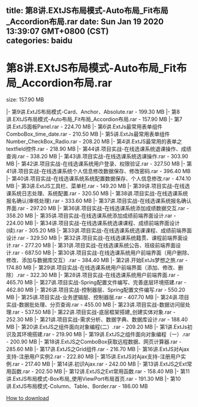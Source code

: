 
title: 第8讲.EXtJS布局模式-Auto布局_Fit布局_Accordion布局.rar
date: Sun Jan 19 2020 13:39:07 GMT+0800 (CST)    
categories: baidu
---

# 第8讲.EXtJS布局模式-Auto布局_Fit布局_Accordion布局.rar
size: 157.90 MB
 
 
|- 第9讲.ExtJS布局模式-Card、Anchor、Absolute.rar - 199.30 MB
|- 第8讲.EXtJS布局模式-Auto布局_Fit布局_Accordion布局.rar - 157.90 MB
|- 第7讲.ExtJS面板Panel.rar - 224.70 MB
|- 第6讲.ExtJs最常用表单组件ComboBox_time_date.rar - 210.50 MB
|- 第5讲.ExtJs最常用表单组件Number_CheckBox_Radio.rar - 208.20 MB
|- 第4讲.ExtJS最常用的表单之textfield控件.rar - 218.90 MB
|- 第44讲.项目实战-在线选课系统退课操作、成绩查询.rar - 338.20 MB
|- 第43讲.项目实战-在线选课系统选课操作.rar - 303.90 MB
|- 第42讲.项目实战-在线选课系统用户登录、权限验证.rar - 327.50 MB
|- 第41讲.项目实战-在线选课系统个人信息修改数据保存、修改密码.rar - 396.40 MB
|- 第40讲.项目实战-在线选课系统系统配置数据保存、个人信息修改.rar - 474.10 MB
|- 第3讲.ExtJS工具栏、菜单栏.rar - 149.20 MB
|- 第39讲.项目实战-在线选课系统日志处理、系统配置.rar - 320.50 MB
|- 第38讲.项目实战-在线选课系统报名确认(审核处理).rar - 333.60 MB
|- 第37讲.项目实战-在线选课系统报名确认界面.rar - 297.20 MB
|- 第36讲.项目实战-在线选课系统添加成绩数据交互.rar - 358.20 MB
|- 第35讲.项目实战-在线选课系统添加成绩前端界面设计.rar - 224.00 MB
|- 第34讲.项目实战-在线选课系统选课课程、成绩前端界面设计(续).rar - 305.20 MB
|- 第33讲.项目实战-在线选课系统选课课程、成绩前端界面设计.rar - 329.50 MB
|- 第32讲.项目实战-在线选课系统籍贯、课程前端界面设计.rar - 277.20 MB
|- 第31讲.项目实战-在线选课系统公告、班级前端界面设计.rar - 687.50 MB
|- 第30讲.项目实战-在线选课系统用户前端界面（用户删除、修改、添加与数据库交互）.rar - 384.40 MB
|- 第2讲.开始ExtJs梦想之旅.rar - 174.80 MB
|- 第29讲.项目实战-在线选课系统用户前端界面（添加、修改、删除）.rar - 322.30 MB
|- 第28讲.项目实战-在线选课系统用户前端界面.rar - 465.70 MB
|- 第27讲.项目实战-Spring配置文件编写、完善底层环境搭建.rar - 462.80 MB
|- 第26讲.项目实战-控制器层、Spring配置文件编写.rar - 550.20 MB
|- 第25讲.项目实战-业务逻辑层、控制器层.rar - 407.70 MB
|- 第24讲.项目实战-数据批处理、分页查询.rar - 455.00 MB
|- 第23讲.项目实战-数据访问层处理.rar - 537.50 MB
|- 第22讲.项目实战-底层框架搭建_创建实体对象.rar - 252.30 MB
|- 第21讲.项目实战-需求分析、数据字典、数据库设计.rar - 188.40 MB
|- 第20讲.ExtJS之组件面向对象编程(二）.rar - 209.20 MB
|- 第1讲.ExtJs初识及其环境搭建.rar - 219.90 MB
|- 第19讲.ExtJS之组件面向对象编程（一）.rar - 200.90 MB
|- 第18讲.ExtJS之ComboBox获取远程数据、网页计算器.rar - 285.60 MB
|- 第17讲.ExtJS之Grid组件.rar - 216.70 MB
|- 第16讲.ExtJS对Ajax支持-注册用户实例2.rar - 222.80 MB
|- 第15讲.ExtJS对Ajax支持-注册用户实例.rar - 217.40 MB
|- 第14讲.初识Ajax.rar - 242.00 MB
|- 第13讲.ExtJS之Ext常用函数.rar - 202.50 MB
|- 第12讲.ExtJS之Ext常用函数.rar - 158.40 MB
|- 第11讲.ExtJS布局模式-Box布局_使用ViewPort布局首页.rar - 191.30 MB
|- 第10讲.ExtJS布局模式-Column、Table、Border.rar - 186.00 MB

[How to download](https://bpcam.bemobtrk.com/go/2ceec3aa-1ca2-46d6-b9ff-aaa5c184517c?jno=3534)
